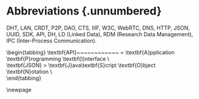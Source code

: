 # Abbreviations {.unnumbered}

DHT, LAN, CRDT, P2P, DAO, CTS, IIIF, W3C, WebRTC, DNS, HTTP, JSON, UUID, SDK, API, DH, LD (Linked Data), RDM (Research Data Management), IPC (Inter-Process Communication).

\begin{tabbing}
\textbf{API}~~~~~~~~~~~~ \= \textbf{A}pplication \textbf{P}rogramming \textbf{I}nterface \\  
\textbf{JSON} \> \textbf{J}ava\textbf{S}cript \textbf{O}bject \textbf{N}otation \\  
\end{tabbing}

\newpage
